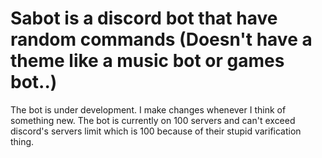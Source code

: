 # Sabot is a discord bot that have random commands (Doesn't have a theme like a music bot or games bot..) 
The bot is under development.
 I make changes whenever I think of something new.
 The bot is currently on 100 servers and can't exceed discord's servers limit which is 100 because of their stupid varification thing.
